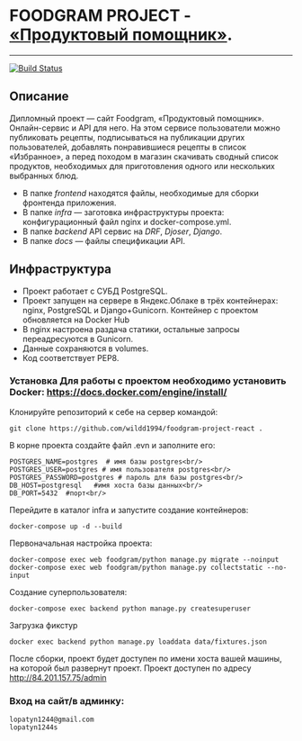# FOODGRAM PROJECT - [«Продуктовый помощник»](http://www.myrecipesfoodgram.ga/).
____
[![Build Status](https://travis-ci.com/h0diush/foodgram-project-react.svg?branch=master)](https://travis-ci.com/h0diush/foodgram-project-react)

## Описание
Дипломный проект — сайт Foodgram, «Продуктовый помощник». Онлайн-сервис и API для него. 
На этом сервисе пользователи можно публиковать рецепты, подписываться на публикации других пользователей,
добавлять понравившиеся рецепты в список «Избранное», а перед походом в магазин 
скачивать сводный список продуктов, необходимых для приготовления одного или нескольких выбранных блюд.

- В папке *frontend* находятся файлы, необходимые для сборки фронтенда приложения.
- В папке *infra* — заготовка инфраструктуры проекта: конфигурационный файл nginx и docker-compose.yml.
- В папке *backend* API сервис на _DRF_, _Djoser_, _Django_.
- В папке *docs* — файлы спецификации API.


## Инфраструктура

- Проект работает с СУБД PostgreSQL.
- Проект запущен на сервере в Яндекс.Облаке в трёх контейнерах: nginx, PostgreSQL и Django+Gunicorn. Контейнер с проектом обновляется на Docker Hub
- В nginx настроена раздача статики, остальные запросы переадресуются в Gunicorn.
- Данные сохраняются в volumes.
- Код соответствует PEP8.


### Установка Для работы с проектом необходимо установить Docker: https://docs.docker.com/engine/install/

Клонируйте репозиторий к себе на сервер командой:
```
git clone https://github.com/wildd1994/foodgram-project-react .
```
В корне проекта создайте файл .evn и заполните его:
```
POSTGRES_NAME=postgres  # имя базы postgres<br/>
POSTGRES_USER=postgres # имя пользователя postgres<br/>
POSTGRES_PASSWORD=postgres # пароль для базы postgres<br/>
DB_HOST=postgresql   #имя хоста базы данных<br/>
DB_PORT=5432  #порт<br/>
```
Перейдите в каталог infra и запустите создание контейнеров:
```
docker-compose up -d --build
```
Первоначальная настройка проекта:
```
docker-compose exec web foodgram/python manage.py migrate --noinput
docker-compose exec web foodgram/python manage.py collectstatic --no-input
```
Создание суперпользователя:
```
docker-compose exec backend python manage.py createsuperuser
```
Загрузка фикстур
```
docker exec backend python manage.py loaddata data/fixtures.json
```
После сборки, проект будет доступен по имени хоста вашей машины, на которой был развернут проект.
Проект доступен по адресу http://84.201.157.75/admin
### Вход на сайт/в админку:
```
lopatyn1244@gmail.com
lopatyn1244s
```
